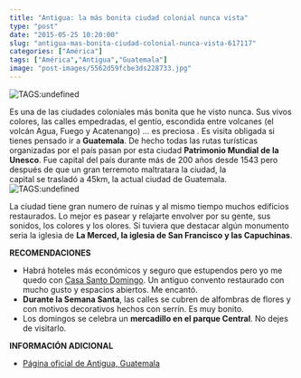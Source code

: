```yaml
---
title: "Antigua: la más bonita ciudad colonial nunca vista"
type: "post"
date: "2015-05-25 10:20:00"
slug: "antigua-mas-bonita-ciudad-colonial-nunca-vista-617117"
categories: ["América"]
tags: ["América","Antigua","Guatemala"]
image: "post-images/5562d59fcbe3ds228733.jpg"
---
```


 ![ TAGS:undefined](post-images/5562d59fcbe3ds228733.jpg "Antigua")

 Es una de las ciudades coloniales más bonita que he visto nunca. Sus vivos colores, las calles empedradas, el gentío, escondida entre volcanes (el volcán Agua, Fuego y Acatenango) ... es preciosa . Es visita obligada si tienes pensado ir a **Guatemala**. De hecho todas las rutas turísticas organizadas por el país pasan por esta ciudad **Patrimonio Mundial de la Unesco**. Fue capital del país durante más de 200 años desde 1543 pero después de que un gran terremoto maltratara la ciudad, la  
 capital se trasladó a 45km, la actual ciudad de Guatemala.![ TAGS:undefined](post-images/5562d59dd59b8s47380.jpg)

 La ciudad tiene gran numero de ruinas y al mismo tiempo muchos edificios restaurados. Lo mejor es pasear y relajarte envolver por su gente, sus sonidos, los colores y los olores. Si tuviera que destacar algún monumento seria la iglesia de **La Merced, la iglesia de San Francisco y las Capuchinas**.

 **RECOMENDACIONES**

- Habrá hoteles más económicos y seguro que estupendos pero yo me quedo con [Casa Santo Domingo](http://www.missviajes.com/hotel-casa-santo-domingo-5003). Un antiguo convento restaurado con mucho gusto y espacios abiertos. Me encantó.
- **Durante la Semana Santa**, las calles se cubren de alfombras de flores y con motivos decorativos hechos con serrín. Es muy bonito.
- Los domingos se celebra un **mercadillo en el parque Central**. No dejes de visitarlo.

 **INFORMACIÓN ADICIONAL**

- [Página oficial de Antigua, Guatemala](http://www.antiguaguatemala.info/)